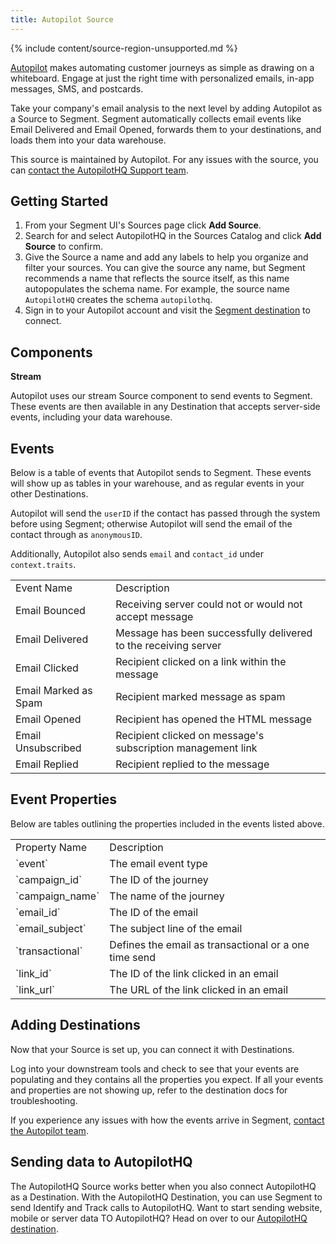 ```yaml
---
title: Autopilot Source
---
```


{% include content/source-region-unsupported.md %}

[Autopilot](https://autopilothq.com/) makes automating customer journeys as simple as drawing on a whiteboard. Engage at just the right time with personalized emails, in-app messages, SMS, and postcards.

Take your company's email analysis to the next level by adding Autopilot as a Source to Segment. Segment automatically collects email events like Email Delivered and Email Opened, forwards them to your destinations, and loads them into your data warehouse.

This source is maintained by Autopilot. For any issues with the source, you can [contact the AutopilotHQ Support team](mailto:support@autopilothq.com).


## Getting Started

1. From your Segment UI's Sources page click **Add Source**.
2. Search for and select AutopilotHQ in the Sources Catalog and click **Add Source** to confirm.
3. Give the Source a name and add any labels to help you organize and filter your sources. You can give the source any name, but Segment recommends a name that reflects the source itself, as this name autopopulates the schema name. For example, the source name  `AutopilotHQ` creates the schema `autopilothq`.
4. Sign in to your Autopilot account and visit the [Segment destination](https://app.autopilothq.com/#settings/app-connections/segment-sync) to connect.

## Components
**Stream**

Autopilot uses our stream Source component to send events to Segment. These events are then available in any Destination that accepts server-side events, including your data warehouse.

## Events

Below is a table of events that Autopilot sends to Segment. These events will show up as tables in your warehouse, and as regular events in your other Destinations.

Autopilot will send the `userID` if the contact has passed through the system before using Segment; otherwise Autopilot will send the email of the contact through as `anonymousID`.

Additionally, Autopilot also sends `email` and `contact_id` under `context.traits`.

<table>
  <tr>
   <td>Event Name</td>
   <td>Description</td>
  </tr>
  <tr>
   <td>Email Bounced</td>
   <td>Receiving server could not or would not accept message</td>
  </tr>
  <tr>
   <td>Email Delivered</td>
   <td>Message has been successfully delivered to the receiving server</td>
  </tr>
  <tr>
   <td>Email Clicked</td>
   <td>Recipient clicked on a link within the message</td>
  </tr>
  <tr>
   <td>Email Marked as Spam</td>
   <td>Recipient marked message as spam
  </td>
  </tr>
  <tr>
   <td>Email Opened</td>
   <td>Recipient has opened the HTML message</td>
  </tr>
  <tr>
   <td>Email Unsubscribed</td>
   <td>Recipient clicked on message's subscription management link</td>
  </tr>
  <tr>
   <td>Email Replied</td>
   <td>Recipient replied to the message</td>
  </tr>
</table>

## Event Properties

Below are tables outlining the properties included in the events listed above.

<table>
  <tr>
   <td>Property Name</td>
   <td>Description</td>
  </tr>
  <tr>
   <td>`event`</td>
   <td>The email event type</td>
  </tr>
  <tr>
   <td>`campaign_id`</td>
   <td>The ID of the journey</td>
  </tr>
  <tr>
   <td>`campaign_name`</td>
   <td>The name of the journey</td>
  </tr>
  <tr>
   <td>`email_id`</td>
   <td>The ID of the  email</td>
  </tr>
  <tr>
   <td>`email_subject`</td>
   <td>The subject line of the email</td>
  </tr>
  <tr>
   <td>`transactional`</td>
   <td>Defines the email as transactional or a one time send</td>
  </tr>
  <tr>
   <td>`link_id`</td>
   <td>The ID of the link clicked in an email</td>
  </tr>
  <tr>
   <td>`link_url`</td>
   <td>The URL of the link clicked in an email</td>
  </tr>
</table>

## Adding Destinations

Now that your Source is set up, you can connect it with Destinations.

Log into your downstream tools and check to see that your events are populating and they contains all the properties you expect. If all your events and properties are not showing up, refer to the destination docs for troubleshooting.

If you experience any issues with how the events arrive in Segment, [contact the Autopilot team](mailto:support@autopilothq.com).

## Sending data to AutopilotHQ

The AutopilotHQ Source works better when you also connect AutopilotHQ as a Destination. With the AutopilotHQ Destination, you can use Segment to send Identify and Track calls to AutopilotHQ. Want to start sending website, mobile or server data TO AutopilotHQ? Head on over to our [AutopilotHQ destination](https://segment.com/docs/connections/destinations/catalog/autopilothq/).
